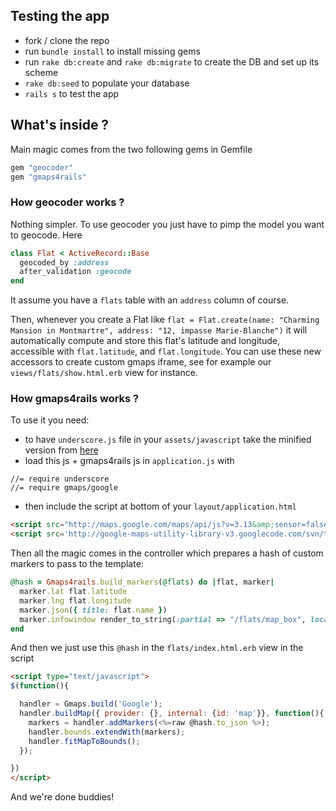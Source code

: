 ## Testing the app

- fork / clone the repo
- run `bundle install` to install missing gems
- run `rake db:create` and `rake db:migrate` to create the DB and set up its scheme
- `rake db:seed` to populate your database
- `rails s` to test the app


## What's inside ?

Main magic comes from the two following gems in Gemfile

```ruby
gem "geocoder"
gem "gmaps4rails"
```

### How geocoder works ?
Nothing simpler. To use geocoder you just have to pimp the model you want to geocode. Here

```ruby
class Flat < ActiveRecord::Base
  geocoded_by :address
  after_validation :geocode
end
```

It assume you have a `flats` table with an `address` column of course.

Then, whenever you create a Flat like `flat = Flat.create(name: "Charming Mansion in Montmartre", address: "12, impasse Marie-Blanche")` it will automatically compute and store this flat's latitude and longitude, accessible with `flat.latitude`, and `flat.longitude`. You can use these new accessors to create custom gmaps iframe, see for example our `views/flats/show.html.erb` view for instance.


### How gmaps4rails works ?

To use it you need:

- to have `underscore.js` file in your `assets/javascript` take the minified version from [here](https://github.com/jashkenas/underscore/blob/master/underscore-min.js)
- load this js + gmaps4rails js in `application.js` with

```
//= require underscore
//= require gmaps/google
```

- then include the script at bottom of your `layout/application.html`

```html
<script src="http://maps.google.com/maps/api/js?v=3.13&amp;sensor=false&amp;libraries=geometry" type="text/javascript"></script>
<script src='http://google-maps-utility-library-v3.googlecode.com/svn/tags/markerclustererplus/2.0.14/src/markerclusterer_packed.js' type='text/javascript'></script>
```

Then all the magic comes in the controller which prepares a hash of custom markers to pass to the template:

```ruby
@hash = Gmaps4rails.build_markers(@flats) do |flat, marker|
  marker.lat flat.latitude
  marker.lng flat.longitude
  marker.json({ title: flat.name })
  marker.infowindow render_to_string(:partial => "/flats/map_box", locals: {flat: flat})
end

```


And then we just use this `@hash` in the `flats/index.html.erb` view in the script

```html
<script type="text/javascript">
$(function(){

  handler = Gmaps.build('Google');
  handler.buildMap({ provider: {}, internal: {id: 'map'}}, function(){
    markers = handler.addMarkers(<%=raw @hash.to_json %>);
    handler.bounds.extendWith(markers);
    handler.fitMapToBounds();
  });

})
</script>
```

And we're done buddies!




